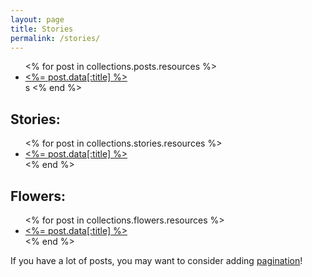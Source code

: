 ```yaml
---
layout: page
title: Stories
permalink: /stories/
---
```

<!-- I can't tell where I want to loop over the collection of stories. Here or in page.erb -->
<ul>
  <% for post in collections.posts.resources %>
    <li>
      <a href="<%= post.absolute_url %>"><%= post.data[:title] %></a>
    </li>s
  <% end %>
</ul>
<h2>Stories:</h2>
<ul>
  <% for post in collections.stories.resources %>
    <li>
      <a href="<%= post.absolute_url %>"><%= post.data[:title] %></a>
    </li>
  <% end %>
</ul>
<h2>Flowers:</h2>
<ul>
  <% for post in collections.flowers.resources %>
    <li>
      <a href="<%= post.absolute_url %>"><%= post.data[:title] %></a>
    </li>
  <% end %>
</ul>

If you have a lot of posts, you may want to consider adding [pagination](https://www.bridgetownrb.com/docs/content/pagination)!
